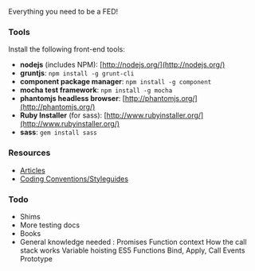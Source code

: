 Everything you need to be a FED!

### Tools

Install the following front-end tools:

- **nodejs** (includes NPM): [http://nodejs.org/](http://nodejs.org/)
- **gruntjs**: `npm install -g grunt-cli`
- **component package manager**: `npm install -g component`
- **mocha test framework**: `npm install -g mocha`
- **phantomjs headless browser**: [http://phantomjs.org/](http://phantomjs.org/)
- **Ruby Installer** (for sass): [http://www.rubyinstaller.org/](http://www.rubyinstaller.org/)
- **sass**: `gem install sass`

### Resources
- [Articles](https://github.com/nib-components/fed-docs/blob/master/Resources/1.%20Articles.md)
- [Coding Conventions/Styleguides](https://github.com/nib-components/fed-docs/blob/master/Resources/2.%20Conventions.md)

### Todo

- Shims
- More testing docs
- Books
- General knowledge needed :
  Promises
  Function context
  How the call stack works
  Variable hoisting
  ES5 Functions
  Bind, Apply, Call
  Events
  Prototype